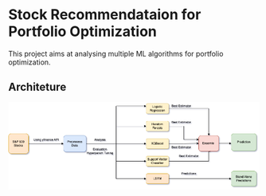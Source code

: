 <h1> Stock Recommendataion for Portfolio Optimization </h1>
This project aims at analysing multiple ML algorithms for portfolio optimization.

<h2> Architeture </h2> 

![alt text](https://github.com/vritansh/portfoliooptimization/blob/main/ArchitectureStockPortfolioManagement.drawio.png?raw=true)
